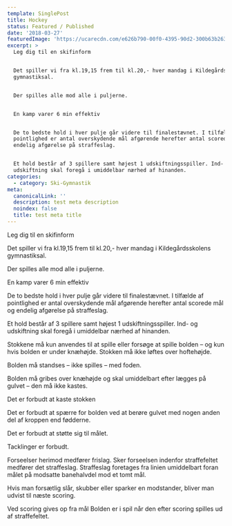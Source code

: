 ```yaml
---
template: SinglePost
title: Hockey
status: Featured / Published
date: '2018-03-27'
featuredImage: 'https://ucarecdn.com/e626b790-00f0-4395-90d2-300b63b2637b/'
excerpt: >
  Leg dig til en skifinform


  Det spiller vi fra kl.19,15 frem til kl.20,- hver mandag i Kildegårdsskolens
  gymnastiksal.


  Der spilles alle mod alle i puljerne.


  En kamp varer 6 min effektiv


  De to bedste hold i hver pulje går videre til finalestævnet. I tilfælde af
  pointlighed er antal overskydende mål afgørende herefter antal scorede mål og
  endelig afgørelse på straffeslag.


  Et hold består af 3 spillere samt højest 1 udskiftningsspiller. Ind- og
  udskiftning skal foregå i umiddelbar nærhed af hinanden.
categories:
  - category: Ski-Gymnastik
meta:
  canonicalLink: ''
  description: test meta description
  noindex: false
  title: test meta title
---
```

Leg dig til en skifinform

Det spiller vi fra kl.19,15 frem til kl.20,- hver mandag i Kildegårdsskolens gymnastiksal.

Der spilles alle mod alle i puljerne.

En kamp varer 6 min effektiv

De to bedste hold i hver pulje går videre til finalestævnet. I tilfælde af pointlighed er antal overskydende mål afgørende herefter antal scorede mål og endelig afgørelse på straffeslag.

Et hold består af 3 spillere samt højest 1 udskiftningsspiller. Ind- og udskiftning skal foregå i umiddelbar nærhed af hinanden.

Stokkene må kun anvendes til at spille eller forsøge at spille bolden – og kun hvis bolden er under knæhøjde. Stokken må ikke løftes over hoftehøjde.

Bolden må standses – ikke spilles – med foden.

Bolden må gribes over knæhøjde og skal umiddelbart efter lægges på gulvet – den må ikke kastes.

Det er forbudt at kaste stokken

Det er forbudt at spærre for bolden ved at berøre gulvet med nogen anden del af kroppen end fødderne.

Det er forbudt at støtte sig til målet.

Tacklinger er forbudt.

Forseelser herimod medfører frislag. Sker forseelsen indenfor straffefeltet medfører det straffeslag. Straffeslag foretages fra linien umiddelbart foran målet på modsatte banehalvdel mod et tomt mål.

Hvis man forsætlig slår, skubber eller sparker en modstander, bliver man udvist til næste scoring.

Ved scoring gives op fra mål Bolden er i spil når den efter scoring spilles ud af straffefeltet.
